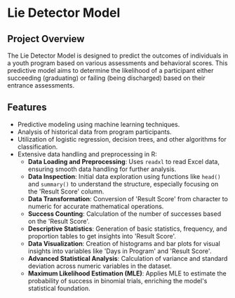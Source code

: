 # Lie Detector Model

## Project Overview
The Lie Detector Model is designed to predict the outcomes of individuals in a youth program based on various assessments and behavioral scores. This predictive model aims to determine the likelihood of a participant either succeeding (graduating) or failing (being discharged) based on their entrance assessments.

## Features
- Predictive modeling using machine learning techniques.
- Analysis of historical data from program participants.
- Utilization of logistic regression, decision trees, and other algorithms for classification.
- Extensive data handling and preprocessing in R:
  - **Data Loading and Preprocessing**: Uses `readxl` to read Excel data, ensuring smooth data handling for further analysis.
  - **Data Inspection**: Initial data exploration using functions like `head()` and `summary()` to understand the structure, especially focusing on the 'Result Score' column.
  - **Data Transformation**: Conversion of 'Result Score' from character to numeric for accurate mathematical operations.
  - **Success Counting**: Calculation of the number of successes based on the 'Result Score'.
  - **Descriptive Statistics**: Generation of basic statistics, frequency, and proportion tables to get insights into 'Result Score'.
  - **Data Visualization**: Creation of histograms and bar plots for visual insights into variables like 'Days in Program' and 'Result Score'.
  - **Advanced Statistical Analysis**: Calculation of variance and standard deviation across numeric variables in the dataset.
  - **Maximum Likelihood Estimation (MLE)**: Applies MLE to estimate the probability of success in binomial trials, enriching the model's statistical foundation.

